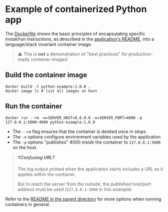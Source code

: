 # Example of containerized Python app

The [Dockerfile](./Dockerfile) shows the basic principles of encapsulating specific install/run instructions, as described in the [application's README](./app/README.md), into a language/stack invariant container image.

> ⚠️ This is ***not*** a demonstration of "best practices" for production-ready container images!

## Build the container image

```shell
docker build -t python-example:1.0.0 .
docker image ls # list all images on host
```

## Run the container

```shell
docker run --rm -e=SERVER_HOST=0.0.0.0 -e=SERVER_PORT=4000 -p 127.0.0.1:5000:4000 python-example:1.0.0
```

* The `--rm` flag ensures that the container is deleted once in stops
* The `-e` options configure environment variables used by the application
* The `-p` options "publishes" 4000 _inside_ the container to `127.0.0.1:5000` on the host.

> ❓***Confusing URL?***
>
> The log output printed when the application starts includes a URL as it applies _within_ the container.
>
> But to reach the server from the outside, the _published_ host/port address must be used (`127.0.0.1:5000` in this example) 

Refer to the [README in the parent directory](../README.md) for more options when running containers in general.
 